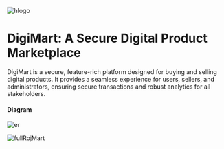 
![hlogo](https://github.com/user-attachments/assets/4fd6eea5-cba1-448e-8cc1-0d68e1822a2c)

# DigiMart: A Secure Digital Product Marketplace

DigiMart is a secure, feature-rich platform designed for buying and selling digital products. It provides a seamless experience for users, sellers, and administrators, ensuring secure transactions and robust analytics for all stakeholders.

#### **Diagram**
![er](https://github.com/user-attachments/assets/da51647c-112d-45e5-9ebb-3cbb93feb608)

![fullRojMart](https://github.com/user-attachments/assets/948d51aa-5197-4f8c-ab40-8b5dc20c79a6)

